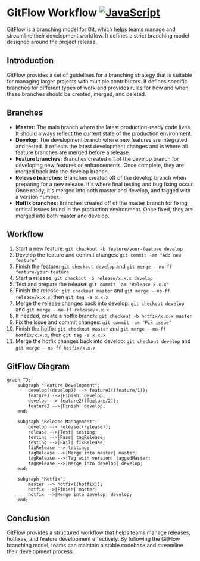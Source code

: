 
# GitFlow Workflow [![JavaScript](https://skillicons.dev/icons?i=git)](https://skillicons.dev) 


GitFlow is a branching model for Git, which helps teams manage and streamline their development workflow. It defines a strict branching model designed around the project release.

## Introduction

GitFlow provides a set of guidelines for a branching strategy that is suitable for managing larger projects with multiple contributors. It defines specific branches for different types of work and provides rules for how and when these branches should be created, merged, and deleted.

## Branches

- **Master:** The main branch where the latest production-ready code lives. It should always reflect the current state of the production environment.
- **Develop:** The development branch where new features are integrated and tested. It reflects the latest development changes and is where all feature branches are merged before a release.
- **Feature branches:** Branches created off of the develop branch for developing new features or enhancements. Once complete, they are merged back into the develop branch.
- **Release branches:** Branches created off of the develop branch when preparing for a new release. It's where final testing and bug fixing occur. Once ready, it's merged into both master and develop, and tagged with a version number.
- **Hotfix branches:** Branches created off of the master branch for fixing critical issues found in the production environment. Once fixed, they are merged into both master and develop.

## Workflow

1. Start a new feature: `git checkout -b feature/your-feature develop`
2. Develop the feature and commit changes: `git commit -am "Add new feature"`
3. Finish the feature: `git checkout develop` and `git merge --no-ff feature/your-feature`
4. Start a release: `git checkout -b release/x.x.x develop`
5. Test and prepare the release: `git commit -am "Release x.x.x"`
6. Finish the release: `git checkout master` and `git merge --no-ff release/x.x.x`, then `git tag -a x.x.x`
7. Merge the release changes back into develop: `git checkout develop` and `git merge --no-ff release/x.x.x`
8. If needed, create a hotfix branch: `git checkout -b hotfix/x.x.x master`
9. Fix the issue and commit changes: `git commit -am "Fix issue"`
10. Finish the hotfix: `git checkout master` and `git merge --no-ff hotfix/x.x.x`, then `git tag -a x.x.x`
11. Merge the hotfix changes back into develop: `git checkout develop` and `git merge --no-ff hotfix/x.x.x`

## GitFlow Diagram

```mermaid
graph TD;
    subgraph "Feature Development";
        develop((develop)) --> feature1((feature/1));
        feature1 -->|Finish| develop;
        develop --> feature2((feature/2));
        feature2 -->|Finish| develop;
    end;

    subgraph "Release Management";
        develop --> release((release));
        release -->|Test| testing;
        testing -->|Pass| tagRelease;
        testing -->|Fail| fixRelease;
        fixRelease --> testing;
        tagRelease -->|Merge into master| master;
        tagRelease -->|Tag with version| taggedMaster;
        tagRelease -->|Merge into develop| develop;
    end;

    subgraph "Hotfix";
        master --> hotfix((hotfix));
        hotfix -->|Finish| master;
        hotfix -->|Merge into develop| develop;
    end;
```

## Conclusion

GitFlow provides a structured workflow that helps teams manage releases, hotfixes, and feature development effectively. By following the GitFlow branching model, teams can maintain a stable codebase and streamline their development process.
```

